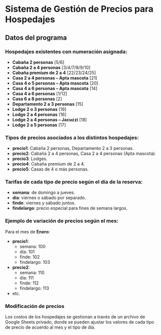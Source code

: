 # Sistema de Gestión de Precios para Hospedajes

## Datos del programa

### Hospedajes existentes con numeración asignada:
- **Cabaña 2 personas** [5/6]
- **Cabaña 2 a 4 personas** [3/4/7/8/9/10]
- **Cabaña premium de 2 a 4** [22/23/24/25]
- **Casa 2 a 4 personas – Apta mascota** [21]
- **Casa 4 o 5 personas – Apta mascota** [20]
- **Casa 4 a 6 personas – Apta mascota** [14]
- **Casa 4 a 6 personas** [1/12]
- **Casa 6 a 8 personas** [2]
- **Departamento 2 a 3 personas** [15]
- **Lodge 2 o 3 personas** [19]
- **Lodge 2 a 4 personas** [16]
- **Lodge 2 a 4 personas – Jacuzzi** [18]
- **Lodge 2 a 5 personas** [17]

### Tipos de precios asociados a los distintos hospedajes:
- **precio1**: Cabaña 2 personas, Departamento 2 a 3 personas.
- **precio2**: Cabaña 2 a 4 personas, Casa 2 a 4 personas (Apta mascota).
- **precio3**: Lodges.
- **precio4**: Cabaña premium de 2 a 4.
- **precio5**: Casas de 4 o más personas.

### Tarifas de cada tipo de precio según el día de la reserva:
- **semana**: de domingo a jueves.
- **día**: viernes o sábado por separado.
- **finde**: viernes y sábado juntos.
- **findelargo**: precio especial para fines de semana largos.

### Ejemplo de variación de precios según el mes:
Para el mes de **Enero**:

- **precio1**:
    - semana: 100
    - día: 101
    - finde: 102
    - findelargo: 103
- **precio2**:
    - semana: 110
    - día: 111
    - finde: 112
    - findelargo: 113
- etc.

### Modificación de precios
Los costos de los hospedajes se gestionan a través de un archivo de Google Sheets privado, donde se pueden ajustar los valores de cada tipo de precio de acuerdo al mes y el tipo de día.
